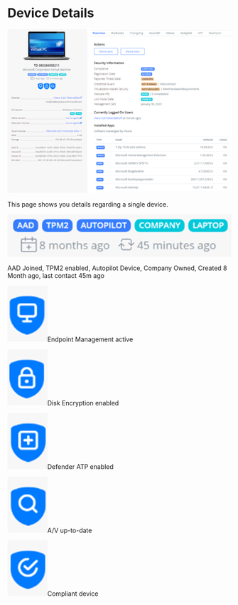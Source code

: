 # Device Details

![Device Details Page](<../../.gitbook/assets/image (12).png>)

This page shows you details regarding a single device.

![](<../../.gitbook/assets/image (3) (1).png>)

AAD Joined, TPM2 enabled, Autopilot Device, Company Owned, Created 8 Month ago, last contact 45m ago

![](<../../.gitbook/assets/image (8) (1).png>)Endpoint Management active

![](<../../.gitbook/assets/image (14).png>)Disk Encryption enabled

![](<../../.gitbook/assets/image (1).png>)Defender ATP enabled

![](<../../.gitbook/assets/image (6) (1).png>)A/V up-to-date

![](<../../.gitbook/assets/image (16).png>)Compliant device
